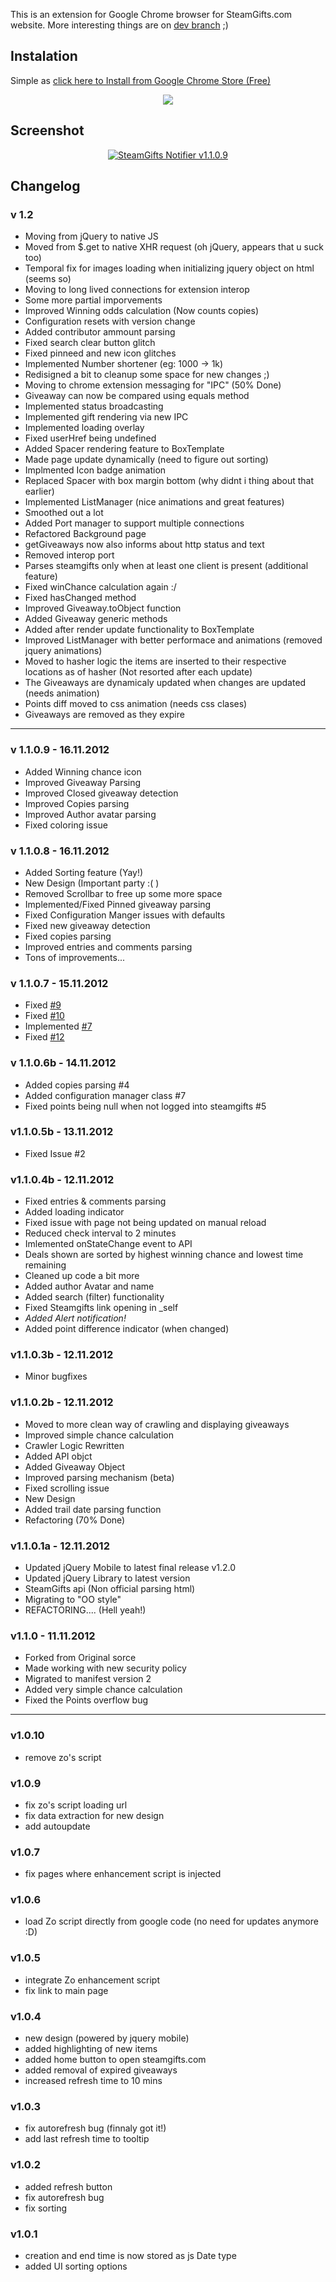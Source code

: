 This is an extension for Google Chrome browser for SteamGifts.com website.
More interesting things are on <a href="https://github.com/hertzg/chrome-steamgifts-notifier/tree/dev">dev branch</a> ;)

## Instalation
Simple as [click here to Install from Google Chrome Store (Free)](https://chrome.google.com/webstore/detail/steamgifts-notifier/ddgkcikkmofaghjdchkffadpmeijmcen)
<p align="center">
  <a title="Install from Google Store" alt="Install from Google Store" href="https://chrome.google.com/webstore/detail/steamgifts-notifier/ddgkcikkmofaghjdchkffadpmeijmcen"><img src="http://cdn.appstorm.net/web.appstorm.net/files/2010/12/Chrome-Store.png" /></a>
</p>

## Screenshot
<p align="center">
  <a href="https://chrome.google.com/webstore/detail/steamgifts-notifier/ddgkcikkmofaghjdchkffadpmeijmcen"><img title="SteamGifts Notifier v1.1.0.9" alt="SteamGifts Notifier v1.1.0.9" src="https://lh3.googleusercontent.com/NcOjcSMFM0zuCOU7KAPxSHoKwPqc4pemhJ-0KcWjfwAdPVrHmga7EHoA46EzlvvDrIoX1KaNMQ=s640-h400-e365-rw" /></a>
</p>


## Changelog

### v 1.2
- Moving from jQuery to native JS
- Moved from $.get to  native XHR request (oh jQuery, appears that u suck too)
- Temporal fix for images loading when initializing jquery object on html (seems so)
- Moving to long lived connections for extension interop
- Some more partial imporvements
- Improved Winning odds calculation (Now counts copies)
- Configuration resets with version change
- Added contributor ammount parsing
- Fixed search clear button glitch
- Fixed pinneed and new icon glitches
- Implemented Number shortener (eg: 1000 -> 1k)
- Redisigned a bit to cleanup some space for new changes ;)
- Moving to chrome extension messaging for "IPC" (50% Done)
- Giveaway can now be compared using equals method
- Implemented status broadcasting
- Implemented gift rendering via new IPC
- Implemented loading overlay
- Fixed userHref being undefined
- Added Spacer rendering feature to BoxTemplate
- Made page update dynamically (need to figure out sorting)
- Implmented Icon badge animation
- Replaced Spacer with box margin bottom (why didnt i thing about that earlier)
- Implemented ListManager (nice animations and great features)
- Smoothed out a lot
- Added Port manager to support multiple connections
- Refactored Background page
- getGiveaways now also informs about http status and text
- Removed interop port
- Parses steamgifts only when at least one client is present (additional feature) 
- Fixed winChance calculation again :/
- Fixed hasChanged method
- Improved Giveaway.toObject function
- Added Giveaway generic methods
- Added after render update functionality to BoxTemplate
- Improved ListManager with better performace and animations (removed jquery animations)
- Moved to hasher logic the items are inserted to their respective locations as of hasher (Not resorted after each update)
- The Giveaways are dynamicaly updated when changes are updated (needs animation)
- Points diff moved to css animation (needs css clases)
- Giveaways are removed as they expire

------

### v 1.1.0.9 - 16.11.2012
- Added Winning chance icon
- Improved Giveaway Parsing
- Improved Closed giveaway detection
- Improved Copies parsing
- Improved Author avatar parsing
- Fixed coloring issue

### v 1.1.0.8 - 16.11.2012
- Added Sorting feature (Yay!)
- New Design (Important party :( )
- Removed Scrollbar to free up some more space
- Implemented/Fixed Pinned giveaway parsing
- Fixed Configuration Manger issues with defaults
- Fixed new giveaway detection
- Fixed copies parsing
- Improved entries and comments parsing
- Tons of improvements...

### v 1.1.0.7 - 15.11.2012
- Fixed [#9](https://github.com/hertzg/chrome-steamgifts-notifier/issues/9)
- Fixed [#10](https://github.com/hertzg/chrome-steamgifts-notifier/issues/10)
- Implemented [#7](https://github.com/hertzg/chrome-steamgifts-notifier/issues/7)
- Fixed [#12](https://github.com/hertzg/chrome-steamgifts-notifier/issues/12)

### v 1.1.0.6b - 14.11.2012
- Added copies parsing #4
- Added configuration manager class #7
- Fixed points being null when not logged into steamgifts #5

### v1.1.0.5b - 13.11.2012
- Fixed Issue #2

### v1.1.0.4b - 12.11.2012
- Fixed entries & comments parsing
- Added loading indicator
- Fixed issue with page not being updated on manual reload
- Reduced check interval to 2 minutes
- Imlemented onStateChange event to API
- Deals shown are sorted by highest winning chance and lowest time remaining
- Cleaned up code a bit more
- Added author Avatar and name
- Added search (filter) functionality
- Fixed Steamgifts link opening in _self
- *Added Alert notification!*
- Added point difference indicator (when changed)

### v1.1.0.3b - 12.11.2012
- Minor bugfixes

### v1.1.0.2b - 12.11.2012
- Moved to more clean way of crawling and displaying giveaways
- Improved simple chance calculation
- Crawler Logic Rewritten 
- Added API objct
- Added Giveaway Object
- Improved parsing mechanism (beta)
- Fixed scrolling issue
- New Design
- Added trail date parsing function
- Refactoring (70% Done)

### v1.1.0.1a - 12.11.2012
- Updated jQuery Mobile to latest final release v1.2.0
- Updated jQuery Library to latest version
- SteamGifts api (Non official parsing html)
- Migrating to "OO style"
- REFACTORING.... (Hell yeah!)

### v1.1.0 - 11.11.2012
- Forked from Original sorce
- Made working with new security policy
- Migrated to manifest version 2
- Added very simple chance calculation
- Fixed the Points overflow bug

------

### v1.0.10
- remove zo's script

### v1.0.9
- fix zo's script loading url
- fix data extraction for new design
- add autoupdate

### v1.0.7
- fix pages where enhancement script is injected

### v1.0.6
- load Zo script directly from google code (no need for updates anymore :D)

### v1.0.5
- integrate Zo enhancement script  
- fix link to main page  

### v1.0.4
- new design (powered by jquery mobile)
- added highlighting of new items
- added home button to open steamgifts.com
- added removal of expired giveaways
- increased refresh time to 10 mins

### v1.0.3
- fix autorefresh bug (finnaly got it!)
- add last refresh time to tooltip

### v1.0.2
- added refresh button
- fix autorefresh bug
- fix sorting

### v1.0.1
- creation and end time is now stored as js Date type
- added UI sorting options
